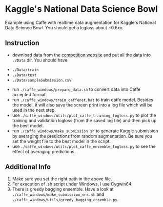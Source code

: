 # Kaggle's National Data Science Bowl

Example using Caffe with realtime data augmentation for Kaggle's National Data Science Bowl. You should get a logloss about ~0.6xx.

## Instruction
* download data from the [competition website](https://www.kaggle.com/c/datasciencebowl/data) and put all the data into `./Data` dir. You should have
 - `./Data/train`
 - `./Data/test`
 - `./Data/sampleSubmission.csv`
* run `./caffe_windows/prepare_data.sh` to convert data into Caffe accepted format.
* run `./caffe_windows/train_caffenet.bat` to train caffe model. Besides the model, it will also save the screen print into a log file which will be used in the next step.
* use `./caffe_windows/utils/plot_caffe_training_logloss.py` to plot the training and validation logloss (from the saved log file) and then pick up the best model.
* run `./caffe_windows/make_submission.sh` to generate Kaggle submission by averaging the predictions from random augmentation. Be sure you set the weight file to the best model in the script.
* use `./caffe_windows/utils/plot_caffe_ensemble_logloss.py` to see the effect of averaging predictions.

## Additional Info

1. Make sure you set the right path in the above file.
2. For execution of .sh script under Windows, I use Cygwin64.
3. There is greedy bagging ensemble. Have a look at `./caffe_windows/make_submission_ens.sh` and `./caffe_windows/utils/greedy_bagging_ensemble.py`.
